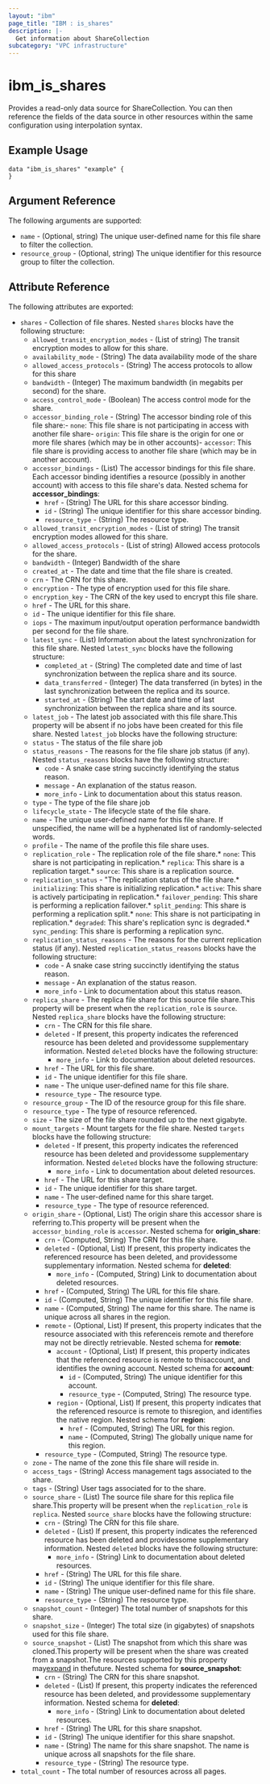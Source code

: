 ```yaml
---
layout: "ibm"
page_title: "IBM : is_shares"
description: |-
  Get information about ShareCollection
subcategory: "VPC infrastructure"
---
```


# ibm\_is_shares

Provides a read-only data source for ShareCollection. You can then reference the fields of the data source in other resources within the same configuration using interpolation syntax.

## Example Usage

```hcl
data "ibm_is_shares" "example" {
}
```

## Argument Reference

The following arguments are supported:

- `name` - (Optional, string) The unique user-defined name for this file share to filter the collection.
- `resource_group` - (Optional, string) The unique identifier for this resource group to filter the collection.

## Attribute Reference

The following attributes are exported:

- `shares` - Collection of file shares. Nested `shares` blocks have the following structure:
	- `allowed_transit_encryption_modes` - (List of string) The transit encryption modes to allow for this share.
	- `availability_mode` - (String) The data availability mode of the share
	- `allowed_access_protocols` - (String) The access protocols to allow for this share
	- `bandwidth` - (Integer) The maximum bandwidth (in megabits per second) for the share.
	- `access_control_mode` - (Boolean) The access control mode for the share.
	- `accessor_binding_role` - (String) The accessor binding role of this file share:- `none`: This file share is not participating in access with another file share- `origin`: This file share is the origin for one or more file shares  (which may be in other accounts)- `accessor`: This file share is providing access to another file share  (which may be in another account).
	- `accessor_bindings` - (List) The accessor bindings for this file share. Each accessor binding identifies a resource (possibly in another account) with access to this file share's data.
		Nested schema for **accessor_bindings**:
		- `href` - (String) The URL for this share accessor binding.
		- `id` - (String) The unique identifier for this share accessor binding.
		- `resource_type` - (String) The resource type.
	- `allowed_transit_encryption_modes` - (List of string) The transit encryption modes allowed for this share.
	- `allowed_access_protocols` - (List of string) Allowed access protocols for the share.
	- `bandwidth` - (Integer) Bandwidth of the share
	- `created_at` - The date and time that the file share is created.
	- `crn` - The CRN for this share.
	- `encryption` - The type of encryption used for this file share.
	- `encryption_key` - The CRN of the key used to encrypt this file share.
	- `href` - The URL for this share.
	- `id` - The unique identifier for this file share.
	- `iops` - The maximum input/output operation performance bandwidth per second for the file share.
	- `latest_sync` - (List) Information about the latest synchronization for this file share.
		Nested `latest_sync` blocks have the following structure:
		- `completed_at` - (String) The completed date and time of last synchronization between the replica share and its source.
		- `data_transferred` - (Integer) The data transferred (in bytes) in the last synchronization between the replica and its source.
		- `started_at` - (String) The start date and time of last synchronization between the replica share and its source.
	- `latest_job` - The latest job associated with this file share.This property will be absent if no jobs have been created for this file share. Nested `latest_job` blocks have the following structure:
    - `status` - The status of the file share job
    - `status_reasons` - The reasons for the file share job status (if any). Nested `status_reasons` blocks have the following structure:
      - `code` - A snake case string succinctly identifying the status reason.
      - `message` - An explanation of the status reason.
      - `more_info` - Link to documentation about this status reason.
    - `type` - The type of the file share job
	- `lifecycle_state` - The lifecycle state of the file share.
	- `name` - The unique user-defined name for this file share. If unspecified, the name will be a hyphenated list of randomly-selected words.
	- `profile` - The name of the profile this file share uses.
	- `replication_role`  - The replication role of the file share.* `none`: This share is not participating in replication.* `replica`: This share is a replication target.* `source`: This share is a replication source.
    - `replication_status` - "The replication status of the file share.* `initializing`: This share is initializing replication.* `active`: This share is actively participating in replication.* `failover_pending`: This share is performing a replication failover.* `split_pending`: This share is performing a replication split.* `none`: This share is not participating in replication.* `degraded`: This share's replication sync is degraded.* `sync_pending`: This share is performing a replication sync.
    - `replication_status_reasons` - The reasons for the current replication status (if any). Nested `replication_status_reasons` blocks have the following structure:
      - `code` - A snake case string succinctly identifying the status reason.
      - `message` - An explanation of the status reason.
      - `more_info` - Link to documentation about this status reason. 
	- `replica_share` - The replica file share for this source file share.This property will be present when the `replication_role` is `source`. Nested `replica_share` blocks have the following structure:
      - `crn` - The CRN for this file share.
      - `deleted` - If present, this property indicates the referenced resource has been deleted and providessome supplementary information. Nested `deleted` blocks have the following structure:
        - `more_info` - Link to documentation about deleted resources.
      - `href` - The URL for this file share.
      - `id` - The unique identifier for this file share.
      - `name` - The unique user-defined name for this file share.
      - `resource_type` - The resource type.
	- `resource_group` - The ID of the resource group for this file share.
	- `resource_type` - The type of resource referenced.
	- `size` - The size of the file share rounded up to the next gigabyte.
	- `mount_targets` - Mount targets for the file share. Nested `targets` blocks have the following structure:
    	- `deleted` - If present, this property indicates the referenced resource has been deleted and providessome supplementary information. Nested `deleted` blocks have the following structure:
    		- `more_info` - Link to documentation about deleted resources.
    	- `href` - The URL for this share target.
    	- `id` - The unique identifier for this share target.
    	- `name` - The user-defined name for this share target.
    	- `resource_type` - The type of resource referenced.
	- `origin_share` - (Optional, List) The origin share this accessor share is referring to.This property will be present when the `accessor_binding_role` is `accessor`.
		Nested schema for **origin_share**:
		- `crn` - (Computed, String) The CRN for this file share.
		- `deleted` - (Optional, List) If present, this property indicates the referenced resource has been deleted, and providessome supplementary information.
			Nested schema for **deleted**:
			- `more_info` - (Computed, String) Link to documentation about deleted resources.
		- `href` - (Computed, String) The URL for this file share.
		- `id` - (Computed, String) The unique identifier for this file share.
		- `name` - (Computed, String) The name for this share. The name is unique across all shares in the region.
		- `remote` - (Optional, List) If present, this property indicates that the resource associated with this referenceis remote and therefore may not be directly retrievable.
			Nested schema for **remote**:
			- `account` - (Optional, List) If present, this property indicates that the referenced resource is remote to thisaccount, and identifies the owning account.
				Nested schema for **account**:
				- `id` - (Computed, String) The unique identifier for this account.
				- `resource_type` - (Computed, String) The resource type.
			- `region` - (Optional, List) If present, this property indicates that the referenced resource is remote to thisregion, and identifies the native region.
				Nested schema for **region**:
				- `href` - (Computed, String) The URL for this region.
				- `name` - (Computed, String) The globally unique name for this region.
		- `resource_type` - (Computed, String) The resource type.
	- `zone` - The name of the zone this file share will reside in.
	- `access_tags`  - (String) Access management tags associated to the share.
	- `tags`  - (String) User tags associated for to the share.
	- `source_share` - (List) The source file share for this replica file share.This property will be present when the `replication_role` is `replica`. Nested `source_share` blocks have the following structure:
      - `crn` - (String) The CRN for this file share.
      - `deleted` - (List)  If present, this property indicates the referenced resource has been deleted and providessome supplementary information. Nested `deleted` blocks have the following structure:
        - `more_info` - (String) Link to documentation about deleted resources.
      - `href` - (String) The URL for this file share.
      - `id` - (String) The unique identifier for this file share.
      - `name` - (String) The unique user-defined name for this file share.
      - `resource_type` - (String) The resource type.
	- `snapshot_count` - (Integer) The total number of snapshots for this share.
	- `snapshot_size` - (Integer) The total size (in gigabytes) of snapshots used for this file share.
	- `source_snapshot` - (List) The snapshot from which this share was cloned.This property will be present when the share was created from a snapshot.The resources supported by this property may[expand](https://cloud.ibm.com/apidocs/vpc#property-value-expansion) in thefuture.
		Nested schema for **source_snapshot**:
		- `crn` - (String) The CRN for this share snapshot.
		- `deleted` - (List) If present, this property indicates the referenced resource has been deleted, and providessome supplementary information.
			Nested schema for **deleted**:
			- `more_info` - (String) Link to documentation about deleted resources.
		- `href` - (String) The URL for this share snapshot.
		- `id` - (String) The unique identifier for this share snapshot.
		- `name` - (String) The name for this share snapshot. The name is unique across all snapshots for the file share.
		- `resource_type` - (String) The resource type.
- `total_count` - The total number of resources across all pages.

